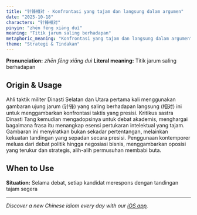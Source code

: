 ```yaml
---
title: "针锋相对 - Konfrontasi yang tajam dan langsung dalam argumen"
date: "2025-10-18"
characters: "针锋相对"
pinyin: "zhēn fēng xiāng duì"
meaning: "Titik jarum saling berhadapan"
metaphoric_meaning: "Konfrontasi yang tajam dan langsung dalam argumen"
theme: "Strategi & Tindakan"
---
```


**Pronunciation:** *zhēn fēng xiāng duì*
**Literal meaning:** Titik jarum saling berhadapan

## Origin & Usage

Ahli taktik militer Dinasti Selatan dan Utara pertama kali menggunakan gambaran ujung jarum (针锋) yang saling berhadapan langsung (相对) ini untuk menggambarkan konfrontasi taktis yang presisi. Kritikus sastra Dinasti Tang kemudian mengadopsinya untuk debat akademis, menghargai bagaimana frasa itu menangkap esensi pertukaran intelektual yang tajam. Gambaran ini menyiratkan bukan sekadar pertentangan, melainkan kekuatan tandingan yang sepadan secara presisi. Penggunaan kontemporer meluas dari debat politik hingga negosiasi bisnis, menggambarkan oposisi yang terukur dan strategis, alih-alih permusuhan membabi buta.

## When to Use

**Situation:** Selama debat, setiap kandidat merespons dengan tandingan tajam segera

---

*Discover a new Chinese idiom every day with our [iOS app](https://apps.apple.com/us/app/daily-chinese-idioms/id6740611324).*
